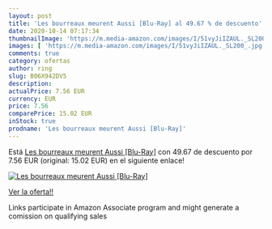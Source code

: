 ```yaml
---
layout: post
title: 'Les bourreaux meurent Aussi [Blu-Ray] al 49.67 % de descuento'
date: 2020-10-14 07:17:34
thumbnailImage: 'https://m.media-amazon.com/images/I/51vyJiIZAUL._SL200_.jpg'
images: [ 'https://m.media-amazon.com/images/I/51vyJiIZAUL._SL200_.jpg' ]
comments: true
category: ofertas
author: ring
slug: B06X942DV5
description:
actualPrice: 7.56 EUR
currency: EUR
price: 7.56
comparePrice: 15.02 EUR
inStock: true
prodname: 'Les bourreaux meurent Aussi [Blu-Ray]'
---
```


Está [Les bourreaux meurent Aussi [Blu-Ray]](https://www.amazon.fr/dp/B06X942DV5/?tag=tolees0d-21) con 49.67 de descuento por 7.56 EUR (original: 15.02 EUR) en el siguiente enlace!

[![Les bourreaux meurent Aussi [Blu-Ray]](https://m.media-amazon.com/images/I/51vyJiIZAUL._SL200_.jpg)](https://www.amazon.fr/dp/B06X942DV5/?tag=tolees0d-21)

[Ver la oferta!!](https://www.amazon.fr/dp/B06X942DV5/?tag=tolees0d-21)

Links participate in Amazon Associate program and might generate a comission on qualifying sales


